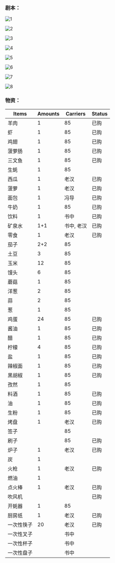 ### 剧本：

![1](https://github.com/zylzjucn/veni_vidi_vici/blob/master/resources/001.gif)

![2](https://github.com/zylzjucn/veni_vidi_vici/blob/master/resources/002.gif)

![3](https://github.com/zylzjucn/veni_vidi_vici/blob/master/resources/003.gif)

![4](https://github.com/zylzjucn/veni_vidi_vici/blob/master/resources/004.gif)

![5](https://github.com/zylzjucn/veni_vidi_vici/blob/master/resources/005.gif)

![6](https://github.com/zylzjucn/veni_vidi_vici/blob/master/resources/006.gif)

![7](https://github.com/zylzjucn/veni_vidi_vici/blob/master/resources/007.gif)

![8](https://github.com/zylzjucn/veni_vidi_vici/blob/master/resources/008.gif)

### 物资：

|Items|Amounts|Carriers|Status|
|---|---|---|---|
|羊肉|1|85|已购|
|虾|1|85|已购|
|鸡翅|1|85|已购|
|菠萝肠|1|85|已购|
|三文鱼|1|85|已购|
|生蚝|1|85||
|西瓜|1|老汉|已购|
|菠萝|1|老汉|已购|
|面包|1|冯导|已购|
|牛奶|1|85|已购|
|饮料|1|书中|已购|
|矿泉水|1+1|书中, 老汉|已购|
|零食|1|老汉|已购|
|茄子|2+2|85||
|土豆|3|85||
|玉米|12|85||
|馒头|6|85||
|蘑菇|1|85||
|洋葱|2|85||
|蒜|2|85||
|葱|1|85||
|鸡蛋|24|85|已购|
|酱油|1|85|已购|
|醋|1|85|已购|
|柠檬|4|85|已购|
|盐|1|85|已购|
|辣椒面|1|85|已购|
|黑胡椒|1|85|已购|
|孜然|1|85||
|料酒|1|85|已购|
|油|1|85|已购|
|生粉|1|85|已购|
|烤盘|1|老汉|已购|
|签子||85||
|刷子||85|已购|
|炉子|1|老汉|已购|
|炭|1|||
|火枪|1|老汉|已购|
|燃油|1|||
|点火棒|1|老汉|已购|
|吹风机|||已购|
|开蚝器|1|85||
|厨房纸|1|老汉|已购|
|一次性筷子|20|老汉|已购|
|一次性叉子||书中||
|一次性杯子||书中||
|一次性盘子||书中||
